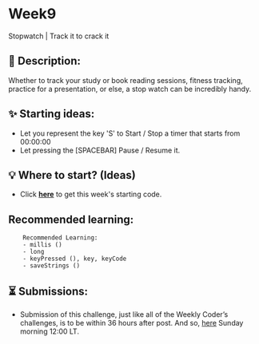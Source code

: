 # Week9
Stopwatch | Track it to crack it

## 📃 Description:
Whether to track your study or book reading sessions, fitness tracking, practice for a presentation, or else, a stop watch can be incredibly handy.

## ✨ Starting ideas:
- Let you represent the key 'S' to Start / Stop a timer that starts from 00:00:00
- Let pressing the [SPACEBAR] Pause / Resume it.

## 💡 Where to start? (Ideas)
- Click **[here](https://github.com/WeeklyCoder/Week9/blob/main/WeeklyCoder_Week9.pde)** to get this week's starting code.

## Recommended learning:
```
    Recommended Learning:
    - millis ()
    - long
    - keyPressed (), key, keyCode
    - saveStrings ()
```

## ⏳ Submissions:
- Submission of this challenge, just like all of the Weekly Coder’s challenges, is to be within 36 hours after post. And so, [here](https://t.me/WeeklyCoder/16) Sunday morning 12:00 LT.

